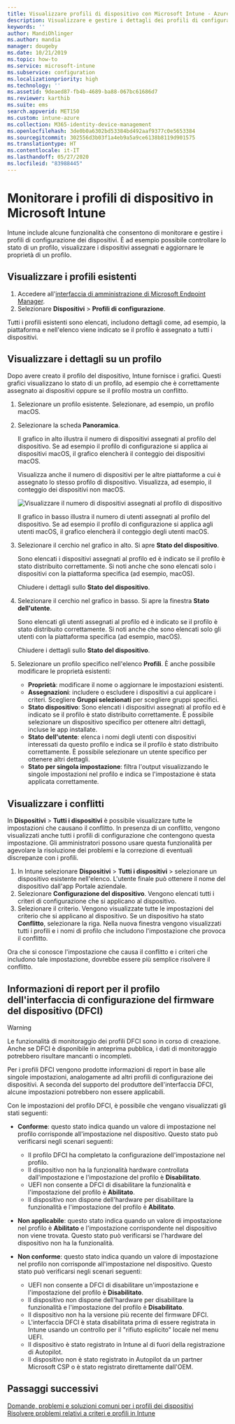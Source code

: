 ```yaml
---
title: Visualizzare profili di dispositivo con Microsoft Intune - Azure | Microsoft Docs
description: Visualizzare e gestire i dettagli dei profili di configurazione dei dispositivi in Microsoft Intune, visualizzare un grafico del numero di dispositivi assegnati a un profilo e visualizzare i dispositivi con profili assegnati o distribuiti. È anche possibile risolvere i problemi di profili con impostazioni che causano conflitto.
keywords: ''
author: MandiOhlinger
ms.author: mandia
manager: dougeby
ms.date: 10/21/2019
ms.topic: how-to
ms.service: microsoft-intune
ms.subservice: configuration
ms.localizationpriority: high
ms.technology: ''
ms.assetid: 9deaed87-fb4b-4689-ba88-067bc61686d7
ms.reviewer: karthib
ms.suite: ems
search.appverid: MET150
ms.custom: intune-azure
ms.collection: M365-identity-device-management
ms.openlocfilehash: 3de0b0a6302bd53384bd492aaf9377c0e5653384
ms.sourcegitcommit: 302556d3b03f1a4eb9a5a9ce6138b8119d901575
ms.translationtype: HT
ms.contentlocale: it-IT
ms.lasthandoff: 05/27/2020
ms.locfileid: "83988445"
---
```

# <a name="monitor-device-profiles-in-microsoft-intune"></a>Monitorare i profili di dispositivo in Microsoft Intune



Intune include alcune funzionalità che consentono di monitorare e gestire i profili di configurazione dei dispositivi. È ad esempio possibile controllare lo stato di un profilo, visualizzare i dispositivi assegnati e aggiornare le proprietà di un profilo.

## <a name="view-existing-profiles"></a>Visualizzare i profili esistenti

1. Accedere all'[interfaccia di amministrazione di Microsoft Endpoint Manager](https://go.microsoft.com/fwlink/?linkid=2109431).
2. Selezionare **Dispositivi** > **Profili di configurazione**.

Tutti i profili esistenti sono elencati, includono dettagli come, ad esempio, la piattaforma e nell'elenco viene indicato se il profilo è assegnato a tutti i dispositivi.

## <a name="view-details-on-a-profile"></a>Visualizzare i dettagli su un profilo

Dopo avere creato il profilo del dispositivo, Intune fornisce i grafici. Questi grafici visualizzano lo stato di un profilo, ad esempio che è correttamente assegnato ai dispositivi oppure se il profilo mostra un conflitto.

1. Selezionare un profilo esistente. Selezionare, ad esempio, un profilo macOS.
2. Selezionare la scheda **Panoramica**.

    Il grafico in alto illustra il numero di dispositivi assegnati al profilo del dispositivo. Se ad esempio il profilo di configurazione si applica ai dispositivi macOS, il grafico elencherà il conteggio dei dispositivi macOS.

    Visualizza anche il numero di dispositivi per le altre piattaforme a cui è assegnato lo stesso profilo di dispositivo. Visualizza, ad esempio, il conteggio dei dispositivi non macOS.

    ![Visualizzare il numero di dispositivi assegnati al profilo di dispositivo](./media/device-profile-monitor/device-configuration-profile-graphical-chart.png)

    Il grafico in basso illustra il numero di utenti assegnati al profilo del dispositivo. Se ad esempio il profilo di configurazione si applica agli utenti macOS, il grafico elencherà il conteggio degli utenti macOS.

3. Selezionare il cerchio nel grafico in alto. Si apre **Stato del dispositivo**.

    Sono elencati i dispositivi assegnati al profilo ed è indicato se il profilo è stato distribuito correttamente. Si noti anche che sono elencati solo i dispositivi con la piattaforma specifica (ad esempio, macOS).

    Chiudere i dettagli sullo **Stato del dispositivo**.

4. Selezionare il cerchio nel grafico in basso. Si apre la finestra **Stato dell'utente**. 

    Sono elencati gli utenti assegnati al profilo ed è indicato se il profilo è stato distribuito correttamente. Si noti anche che sono elencati solo gli utenti con la piattaforma specifica (ad esempio, macOS).

    Chiudere i dettagli sullo **Stato del dispositivo**.

5. Selezionare un profilo specifico nell'elenco **Profili**. È anche possibile modificare le proprietà esistenti:
    - **Proprietà**: modificare il nome o aggiornare le impostazioni esistenti.
    - **Assegnazioni**: includere o escludere i dispositivi a cui applicare i criteri. Scegliere **Gruppi selezionati** per scegliere gruppi specifici.
    - **Stato dispositivo**: Sono elencati i dispositivi assegnati al profilo ed è indicato se il profilo è stato distribuito correttamente. È possibile selezionare un dispositivo specifico per ottenere altri dettagli, incluse le app installate.
    - **Stato dell'utente**: elenca i nomi degli utenti con dispositivi interessati da questo profilo e indica se il profilo è stato distribuito correttamente. È possibile selezionare un utente specifico per ottenere altri dettagli.
    - **Stato per singola impostazione**: filtra l'output visualizzando le singole impostazioni nel profilo e indica se l'impostazione è stata applicata correttamente.

## <a name="view-conflicts"></a>Visualizzare i conflitti

In **Dispositivi** > **Tutti i dispositivi** è possibile visualizzare tutte le impostazioni che causano il conflitto. In presenza di un conflitto, vengono visualizzati anche tutti i profili di configurazione che contengono questa impostazione. Gli amministratori possono usare questa funzionalità per agevolare la risoluzione dei problemi e la correzione di eventuali discrepanze con i profili.

1. In Intune selezionare **Dispositivi** > **Tutti i dispositivi** > selezionare un dispositivo esistente nell'elenco. L'utente finale può ottenere il nome del dispositivo dall'app Portale aziendale.
2. Selezionare **Configurazione del dispositivo**. Vengono elencati tutti i criteri di configurazione che si applicano al dispositivo.
3. Selezionare il criterio. Vengono visualizzate tutte le impostazioni del criterio che si applicano al dispositivo. Se un dispositivo ha stato **Conflitto**, selezionare la riga. Nella nuova finestra vengono visualizzati tutti i profili e i nomi di profilo che includono l'impostazione che provoca il conflitto.

Ora che si conosce l'impostazione che causa il conflitto e i criteri che includono tale impostazione, dovrebbe essere più semplice risolvere il conflitto. 

## <a name="device-firmware-configuration-interface-profile-reporting"></a>Informazioni di report per il profilo dell'interfaccia di configurazione del firmware del dispositivo (DFCI)

> [!WARNING]
> Le funzionalità di monitoraggio dei profili DFCI sono in corso di creazione. Anche se DFCI è disponibile in anteprima pubblica, i dati di monitoraggio potrebbero risultare mancanti o incompleti.

Per i profili DFCI vengono prodotte informazioni di report in base alle singole impostazioni, analogamente ad altri profili di configurazione dei dispositivi. A seconda del supporto del produttore dell'interfaccia DFCI, alcune impostazioni potrebbero non essere applicabili.

Con le impostazioni del profilo DFCI, è possibile che vengano visualizzati gli stati seguenti:

- **Conforme**: questo stato indica quando un valore di impostazione nel profilo corrisponde all'impostazione nel dispositivo. Questo stato può verificarsi negli scenari seguenti:

  - Il profilo DFCI ha completato la configurazione dell'impostazione nel profilo.
  - Il dispositivo non ha la funzionalità hardware controllata dall'impostazione e l'impostazione del profilo è **Disabilitato**.
  - UEFI non consente a DFCI di disabilitare la funzionalità e l'impostazione del profilo è **Abilitato**.
  - Il dispositivo non dispone dell'hardware per disabilitare la funzionalità e l'impostazione del profilo è **Abilitato**.

- **Non applicabile**: questo stato indica quando un valore di impostazione nel profilo è **Abilitato** e l'impostazione corrispondente nel dispositivo non viene trovata. Questo stato può verificarsi se l'hardware del dispositivo non ha la funzionalità.

- **Non conforme**: questo stato indica quando un valore di impostazione nel profilo non corrisponde all'impostazione nel dispositivo. Questo stato può verificarsi negli scenari seguenti:

  - UEFI non consente a DFCI di disabilitare un'impostazione e l'impostazione del profilo è **Disabilitato**.
  - Il dispositivo non dispone dell'hardware per disabilitare la funzionalità e l'impostazione del profilo è **Disabilitato**.
  - Il dispositivo non ha la versione più recente del firmware DFCI.
  - L'interfaccia DFCI è stata disabilitata prima di essere registrata in Intune usando un controllo per il "rifiuto esplicito" locale nel menu UEFI.
  - Il dispositivo è stato registrato in Intune al di fuori della registrazione di Autopilot.
  - Il dispositivo non è stato registrato in Autopilot da un partner Microsoft CSP o è stato registrato direttamente dall'OEM.

## <a name="next-steps"></a>Passaggi successivi

[Domande, problemi e soluzioni comuni per i profili dei dispositivi](device-profile-troubleshoot.md)  
[Risolvere problemi relativi a criteri e profili in Intune](troubleshoot-policies-in-microsoft-intune.md)
